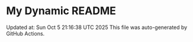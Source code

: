 # My Dynamic README
Updated at: Sun Oct  5 21:16:38 UTC 2025
This file was auto-generated by GitHub Actions.
